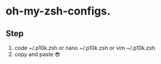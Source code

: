 # oh-my-zsh-configs.
## Step
1. code ~/.p10k.zsh or nano ~/.p10k.zsh or vim  ~/.p10k.zsh
2. copy and paste 😎
